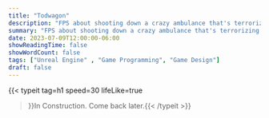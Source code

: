 ```yaml
---
title: "Todwagon"
description: "FPS about shooting down a crazy ambulance that's terrorizing a city."
summary: "FPS about shooting down a crazy ambulance that's terrorizing a city."
date: 2023-07-09T12:00:00-06:00
showReadingTime: false
showWordCount: false
tags: ["Unreal Engine" , "Game Programming", "Game Design"]
draft: false
---
```


{{< typeit
    tag=h1
    speed=30
    lifeLike=true
 >}}In Construction. Come back later.{{< /typeit >}}